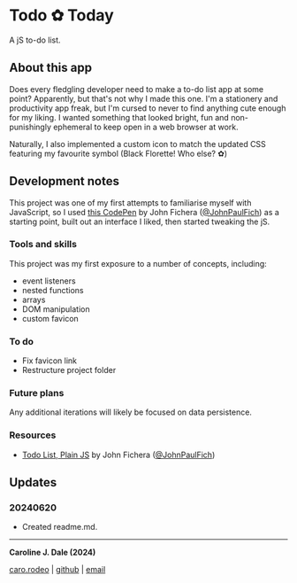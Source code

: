 # Todo ✿ Today
A jS to-do list.
      
## About this app
Does every fledgling developer need to make a to-do list app at some point? Apparently, but that's not why I made this one. I'm a stationery and productivity app freak, but I'm cursed to never to find anything cute enough for my liking. I wanted something that looked bright, fun and non-punishingly ephemeral to keep open in a web browser at work.

Naturally, I also implemented a custom icon to match the updated CSS featuring my favourite symbol (Black Florette! Who else? ✿)


## Development notes
 This project was one of my first attempts to familiarise myself with JavaScript, so I used <a href="https://codepen.io/JohnPaulFich/pen/MXmzzM">this CodePen</a> by John Fichera (<a href="https://codepen.io/JohnPaulFich">@JohnPaulFich</a>) as a starting point, built out an interface I liked, then started tweaking the jS.

### Tools and skills 
This project was my first exposure to a number of concepts, including:
+ event listeners
+ nested functions
+ arrays
+ DOM manipulation
+ custom favicon

### To do
+ Fix favicon link
+ Restructure project folder

### Future plans
 Any additional iterations will likely be focused on data persistence.

### Resources
+ <a href="https://codepen.io/JohnPaulFich/pen/MXmzzM">Todo List, Plain JS</a> by John Fichera (<a href="https://codepen.io/JohnPaulFich">@JohnPaulFich</a>)

## Updates
### 20240620
+ Created readme.md.

---

__Caroline J. Dale (2024)__

[caro.rodeo](https://caro.rodeo) | [github](http://github.com/carolinejdale) | [email](mailto:carolinejdale@gmail.com)